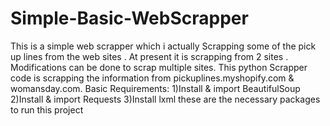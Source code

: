 # Simple-Basic-WebScrapper
This is a simple web scrapper which i actually Scrapping some of the pick up lines from the web sites . At present it is scrapping from 2 sites . Modifications can be done to scrap multiple sites.
This python Scrapper code is scrapping the information from pickuplines.myshopify.com & womansday.com.
Basic Requirements:
  1)Install & import BeautifulSoup
  2)Install & import Requests
  3)Install lxml
these are the necessary packages to run this project  
  
